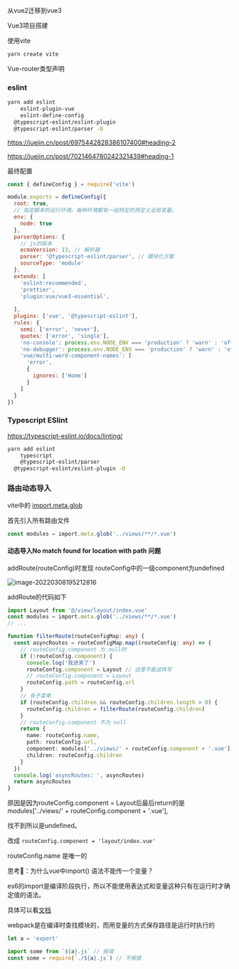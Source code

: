 从vue2迁移到vue3



Vue3项目搭建

使用vite

```sh
yarn create vite
```





Vue-router类型声明





### eslint

```sh
yarn add eslint
	eslint-plugin-vue
	eslint-define-config
  @typescript-eslint/eslint-plugin
  @typescript-eslint/parser -D
```

https://juejin.cn/post/6975442828386107400#heading-2

https://juejin.cn/post/7021464780242321439#heading-1



最终配置

```js
const { defineConfig } = require('vite')

module.exports = defineConfig({
  root: true,
  // 指定脚本的运行环境。每种环境都有一组特定的预定义全局变量。
  env: {
    node: true
  },
  parserOptions: {
    // js的版本
    ecmaVersion: 13, // 解析器
    parser: '@typescript-eslint/parser', // 模块化方案
    sourceType: 'module'
  },
  extends: [
    'eslint:recommended',
    'prettier',
    'plugin:vue/vue3-essential',
    
  ],
  plugins: ['vue', '@typescript-eslint'],
  rules: {
    semi: ['error', 'never'],
    quotes: ['error', 'single'],
    'no-console': process.env.NODE_ENV === 'production' ? 'warn' : 'off',
    'no-debugger': process.env.NODE_ENV === 'production' ? 'warn' : 'off',
    'vue/multi-word-component-names': [
      'error',
      {
        ignores: ['Home']
      }
    ]
  }
})
```



### Typescript ESlint

https://typescript-eslint.io/docs/linting/

```sh
yarn add eslint
	typescript 
	@typescript-eslint/parser
  @typescript-eslint/eslint-plugin -D
```



### 路由动态导入

vite中的 [import.meta.glob](https://cn.vitejs.dev/guide/features.html#glob-import)

首先引入所有路由文件

```ts
const modules = import.meta.glob('../views/**/*.vue')
```



#### 动态导入No match found for location with path 问题

addRoute(routeConfig)时发现 routeConfig中的一级component为undefined

![image-20220308195212816](https://minimax-1256590847.cos.ap-shanghai.myqcloud.com/img/image-20220308195212816.png)



addRoute的代码如下

```ts
import Layout from '@/view/layout/index.vue'
const modules = import.meta.glob('../views/**/*.vue')
// ...

function filterRoute(routeConfigMap: any) {
  const asyncRoutes = routeConfigMap.map((routeConfig: any) => {
    // routeConfig.component 为 null时
    if (!routeConfig.component) {
      console.log('我进来了')
      routeConfig.component = Layout // 这里不能这样写
      // routeConfig.component = Layout
      routeConfig.path = routeConfig.url
    }
    // 有子菜单
    if (routeConfig.children && routeConfig.children.length > 0) {
      routeConfig.children = filterRoute(routeConfig.children)
    }
    // routeConfig.component 不为 null
    return {
      name: routeConfig.name,
      path: routeConfig.url,
      component: modules['../views/' + routeConfig.component + '.vue'],
      children: routeConfig.children
    }
  })
  console.log('asyncRoutes: ', asyncRoutes)
  return asyncRoutes
}
```

原因是因为routeConfig.component = Layout后最后return的是modules['../views/' + routeConfig.component + '.vue'],

找不到所以是undefined。

改成 `routeConfig.component = 'layout/index.vue'`

routeConfig.name 是唯一的





思考🤔：为什么vue中import() 语法不能传一个变量？

es6的import是编译阶段执行，所以不能使用表达式和变量这种只有在运行时才确定值的语法。

具体可以看[文档](https://es6.ruanyifeng.com/#docs/module#import-%E5%91%BD%E4%BB%A4)

webpack是在编译时查找模块的，而用变量的方式保存路径是运行时执行的

```js
let a = 'export'

import some from `${a}.js` // 报错
const some = require(`./${a}.js`) // 不报错
```

